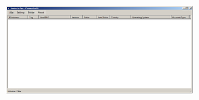 ![Screenshot](https://raw.githubusercontent.com/Cryakl/Ultimate-RAT-Collection/refs/heads/main/Quasar/Mods/Hunters%20Eye/Screenshot.png)
